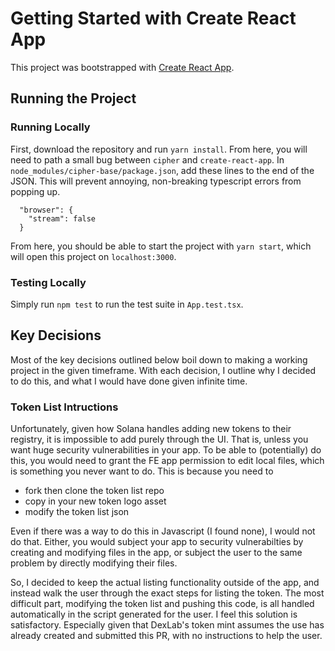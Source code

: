 # Getting Started with Create React App

This project was bootstrapped with [Create React App](https://github.com/facebook/create-react-app).

## Running the Project

### Running Locally

First, download the repository and run `yarn install`.
From here, you will need to path a small bug between `cipher` and `create-react-app`.
In `node_modules/cipher-base/package.json`, add these lines to the end of the JSON. This will prevent annoying, non-breaking typescript errors from popping up.

```
  "browser": {
    "stream": false
  }
```

From here, you should be able to start the project with `yarn start`, which will open this project on `localhost:3000`.

### Testing Locally

Simply run `npm test` to run the test suite in `App.test.tsx`.

## Key Decisions

Most of the key decisions outlined below boil down to making a working project in the given timeframe.
With each decision, I outline why I decided to do this, and what I would have done given infinite time.

### Token List Intructions
Unfortunately, given how Solana handles adding new tokens to their registry, it is impossible to add purely through the UI. 
That is, unless you want huge security vulnerabilities in your app.
To be able to (potentially) do this, you would need to grant the FE app permission to edit local files, which is something you never want to do.
This is because you need to 
- fork then clone the token list repo
- copy in your new token logo asset
- modify the token list json

Even if there was a way to do this in Javascript (I found none), I would not do that. 
Either, you would subject your app to security vulnerabilties by creating and modifying files in the app, or subject the user to the same problem by directly modifying their files.

So, I decided to keep the actual listing functionality outside of the app, and instead walk the user through the exact steps for listing the token. 
The most difficult part, modifying the token list and pushing this code, is all handled automatically in the script generated for the user. 
I feel this solution is satisfactory. 
Especially given that DexLab's token mint assumes the use has already created and submitted this PR, with no instructions to help the user.
